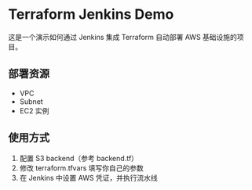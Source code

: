 # Terraform Jenkins Demo

这是一个演示如何通过 Jenkins 集成 Terraform 自动部署 AWS 基础设施的项目。

## 部署资源
- VPC
- Subnet
- EC2 实例

## 使用方式
1. 配置 S3 backend（参考 backend.tf）
2. 修改 terraform.tfvars 填写你自己的参数
3. 在 Jenkins 中设置 AWS 凭证，并执行流水线


   
   











